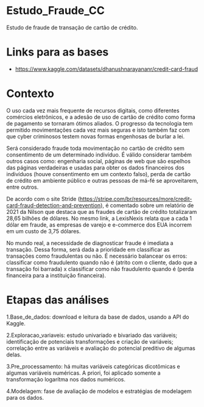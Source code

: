 # Estudo_Fraude_CC

Estudo de fraude de transação de cartão de crédito.

# Links para as bases

- https://www.kaggle.com/datasets/dhanushnarayananr/credit-card-fraud


# Contexto

O uso cada vez mais frequente de recursos digitais, como diferentes comércios eletrônicos, e a adesão de uso de cartão de crédito como forma de pagamento se tornaram ótimos aliados. O progresso da tecnologia tem permitido movimentações cada vez mais seguras e isto também faz com que cyber criminosos testem novas formas engenhosas de burlar a lei.

Será considerado fraude toda movimentação no cartão de crédito sem consentimento de um determinado indivíduo. É válido considerar também outros casos como: engenharia social, páginas de web que são espelhos das páginas verdadeiras e usadas para obter os dados financeiros dos indivíduos (houve consentimento em um contexto falso), perda de cartão de crédito em ambiente público e outras pessoas de má-fé se aproveitarem, entre outros.

De acordo com o site Stride (https://stripe.com/br/resources/more/credit-card-fraud-detection-and-prevention), é comentado sobre um relatório de 2021 da Nilson que destaca que as fraudes de cartão de crédito totalizaram 28,65 bilhões de dólares. No mesmo link, a LexisNexis relata que a cada 1 dólar em fraude, as empresas de varejo e e-commerce dos EUA incorrem em um custo de 3,75 dólares. 

No mundo real, a necessidade de diagnosticar fraude é imediata a transação. Dessa forma, será dada a prioridade em classificar as transações como fraudulentas ou não. É necessário balancear os erros: classificar como fraudulento quando não é (atrito com o cliente, dado que a transação foi barrada) x classificar como não fraudulento quando é (perda financeira para a instituição financeira).


# Etapas das análises

1.Base_de_dados: download e leitura da base de dados, usando a API do Kaggle.

2.Exploracao_variaveis: estudo univariado e bivariado das variáveis; identificação de potenciais transformações e criação de variáveis; correlação entre as variáveis e avaliação do potencial preditivo de algumas delas.

3.Pre_processamento: há muitas variáveis categóricas dicotômicas e algumas variáveis numéricas. A priori, foi aplicado somente a transformação logarítma nos dados numéricos.

4.Modelagem: fase de avaliação de modelos e estratégias de modelagem para os dados.